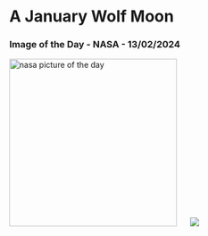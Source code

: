 # A January Wolf Moon
### Image of the Day - NASA - 13/02/2024
<img src="https://apod.nasa.gov/apod/image/2402/WolfMoon_Zegarski_960.jpg" alt="nasa picture of the day" width="300"/>&nbsp; &nbsp; &nbsp; <img src="https://github-readme-streak-stats.herokuapp.com/?user=tempo-riz&theme=radical" >



  

